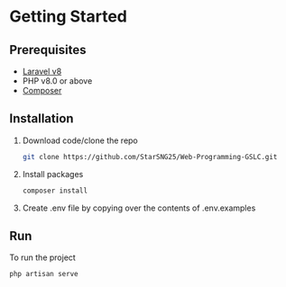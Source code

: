 # Getting Started

## Prerequisites

- [Laravel v8](https://laravel.com/docs/8.x)
- PHP v8.0 or above
- [Composer](https://getcomposer.org/download)

## Installation

1. Download code/clone the repo

   ```sh
   git clone https://github.com/StarSNG25/Web-Programming-GSLC.git
   ```

2. Install packages

   ```sh
   composer install
   ```

3. Create .env file by copying over the contents of .env.examples

## Run

To run the project

```sh
php artisan serve
```
